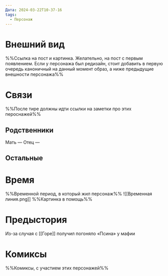 ```yaml
---
Дата: 2024-03-22T10-37-16
tags:
  - Персонаж
---
```


# Внешний вид
%%Ссылка на пост и картинка. Желательно, на пост с первым появлением. Если у персонажа был редизайн, стоит добавить в первую очередь каноничный на данный момент образ, а ниже предыдущие внешности персонажа%%
# Связи
%%После тире должны идти ссылки на заметки про этих пероснажей%%
## Родственники
Мать —
Отец — 
## Остальные 
# Время
%%Временной период, в который жил персонаж%%
![[Временная линия.png]]
%%Картинка в помощь%%
# Предыстория
Из-за случая с [[Горе]] получил погоняло «Псина» у мафии
# Комиксы
%%Комиксы, с участием этих персонажей%%